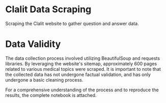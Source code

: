 # Clalit Data Scraping
Scraping the Clalit website to gather question and answer data.

# Data Validity
The data collection process involved utilizing BeautifulSoup and requests libraries. By leveraging the website's sitemap, approximately 600 pages related to various medical topics were scraped. It is important to note that the collected data has not undergone factual validation, and has only undergone a basic cleaning process.

For a comprehensive understanding of the process and to reproduce the results, the complete notebook is attached.

